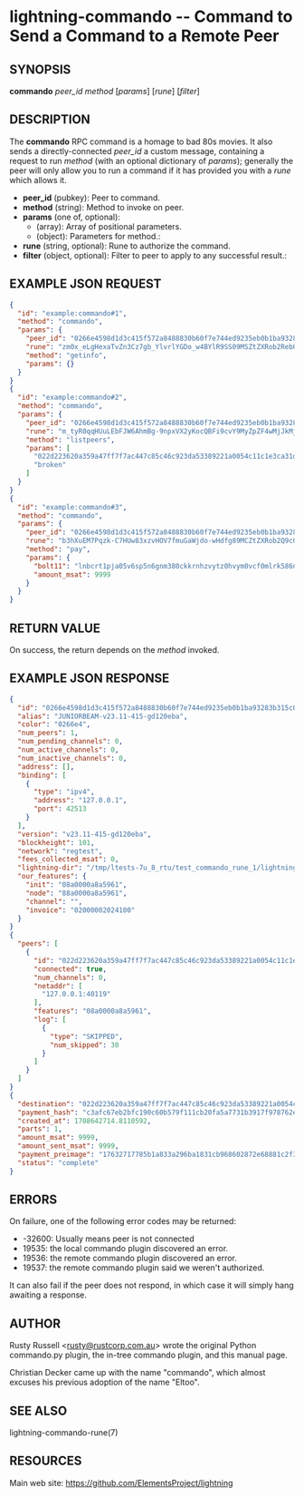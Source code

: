 lightning-commando -- Command to Send a Command to a Remote Peer
================================================================

SYNOPSIS
--------

**commando** *peer\_id* *method* [*params*] [*rune*] [*filter*] 

DESCRIPTION
-----------

The **commando** RPC command is a homage to bad 80s movies. It also sends a directly-connected *peer\_id* a custom message, containing a request to run *method* (with an optional dictionary of *params*); generally the peer will only allow you to run a command if it has provided you with a *rune* which allows it.

- **peer\_id** (pubkey): Peer to command.
- **method** (string): Method to invoke on peer.
- **params** (one of, optional):
  - (array): Array of positional parameters.
  - (object): Parameters for method.:
- **rune** (string, optional): Rune to authorize the command.
- **filter** (object, optional): Filter to peer to apply to any successful result.:

EXAMPLE JSON REQUEST
--------------------

```json
{
  "id": "example:commando#1",
  "method": "commando",
  "params": {
    "peer_id": "0266e4598d1d3c415f572a8488830b60f7e744ed9235eb0b1ba93283b315c03518",
    "rune": "zm0x_eLgHexaTvZn3Cz7gb_YlvrlYGDo_w4BYlR9SS09MSZtZXRob2RebGlzdHxtZXRob2ReZ2V0fG1ldGhvZD1zdW1tYXJ5Jm1ldGhvZC9saXN0ZGF0YXN0b3Jl",
    "method": "getinfo",
    "params": {}
  }
}
{
  "id": "example:commando#2",
  "method": "commando",
  "params": {
    "peer_id": "0266e4598d1d3c415f572a8488830b60f7e744ed9235eb0b1ba93283b315c03518",
    "rune": "m_tyR0qqHUuLEbFJW6AhmBg-9npxVX2yKocQBFi9cvY9MyZpZF4wMjJkMjIzNjIwYTM1OWE0N2ZmNyZtZXRob2Q9bGlzdHBlZXJzJnBuYW1lbGV2ZWwhfHBuYW1lbGV2ZWwvaW8mcGFycjEhfHBhcnIxL2lv",
    "method": "listpeers",
    "params": [
      "022d223620a359a47ff7f7ac447c85c46c923da53389221a0054c11c1e3ca31d59",
      "broken"
    ]
  }
}
{
  "id": "example:commando#3",
  "method": "commando",
  "params": {
    "peer_id": "0266e4598d1d3c415f572a8488830b60f7e744ed9235eb0b1ba93283b315c03518",
    "rune": "b3hXuEM7Pqzk-C7HUw83xzvHOV7fmuGaWjdo-wHdfg89MCZtZXRob2Q9cGF5JnBuYW1lYW1vdW50bXNhdDwxMDAwMA==",
    "method": "pay",
    "params": {
      "bolt11": "lnbcrt1pja05v6sp5n6gnm380ckkrnhzvytz0hvym0vcf0mlrk586nlp72cq7e2hhhffspp5cwhuvl4jhlqep3st2703z89jp7j6wucm8ytlj7rk9ckk0mv7whysdq5v3jhxcmjd9c8g6t0dceqxqyjw5qcqp99qxpqysgq40udwjtktkry0yyq9408q5vtmj534h88j5nn562lamam0rtfqfu3093t2dhhc63qnqe5maa5jc9ad5pm08q2k2udvp6skw9f6ez9c9qptatlau",
      "amount_msat": 9999
    }
  }
}
```

RETURN VALUE
------------

On success, the return depends on the *method* invoked.

EXAMPLE JSON RESPONSE
---------------------

```json
{
  "id": "0266e4598d1d3c415f572a8488830b60f7e744ed9235eb0b1ba93283b315c03518",
  "alias": "JUNIORBEAM-v23.11-415-gd120eba",
  "color": "0266e4",
  "num_peers": 1,
  "num_pending_channels": 0,
  "num_active_channels": 0,
  "num_inactive_channels": 0,
  "address": [],
  "binding": [
    {
      "type": "ipv4",
      "address": "127.0.0.1",
      "port": 42513
    }
  ],
  "version": "v23.11-415-gd120eba",
  "blockheight": 101,
  "network": "regtest",
  "fees_collected_msat": 0,
  "lightning-dir": "/tmp/ltests-7u_8_rtu/test_commando_rune_1/lightning-1/regtest",
  "our_features": {
    "init": "08a0000a8a5961",
    "node": "88a0000a8a5961",
    "channel": "",
    "invoice": "02000002024100"
  }
}
{
  "peers": [
    {
      "id": "022d223620a359a47ff7f7ac447c85c46c923da53389221a0054c11c1e3ca31d59",
      "connected": true,
      "num_channels": 0,
      "netaddr": [
        "127.0.0.1:40119"
      ],
      "features": "08a0000a8a5961",
      "log": [
        {
          "type": "SKIPPED",
          "num_skipped": 30
        }
      ]
    }
  ]
}
{
  "destination": "022d223620a359a47ff7f7ac447c85c46c923da53389221a0054c11c1e3ca31d59",
  "payment_hash": "c3afc67eb2bfc190c60b579f111cb20fa5a7731b3917f978762e2d67ed9e75c9",
  "created_at": 1708642714.8110592,
  "parts": 1,
  "amount_msat": 9999,
  "amount_sent_msat": 9999,
  "payment_preimage": "17632717785b1a833a296ba1831cb968602872e68881c2f324e06e87979296dc",
  "status": "complete"
}
```

ERRORS
------

On failure, one of the following error codes may be returned:

- -32600: Usually means peer is not connected
- 19535: the local commando plugin discovered an error.
- 19536: the remote commando plugin discovered an error.
- 19537: the remote commando plugin said we weren't authorized.

It can also fail if the peer does not respond, in which case it will simply hang awaiting a response.

AUTHOR
------

Rusty Russell <<rusty@rustcorp.com.au>> wrote the original Python commando.py plugin, the in-tree commando plugin, and this manual page.

Christian Decker came up with the name "commando", which almost excuses his previous adoption of the name "Eltoo".

SEE ALSO
--------

lightning-commando-rune(7)

RESOURCES
---------

Main web site: <https://github.com/ElementsProject/lightning>
